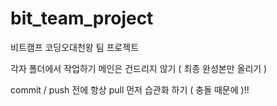 # bit_team_project
비트캠프 코딩오대천왕 팀 프로젝트

각자 폴더에서 작업하기
메인은 건드리지 않기 ( 최종 완성본만 올리기 )

commit / push 전에 항상 pull 먼저 습관화 하기 ( 충돌 때문에 )!!

